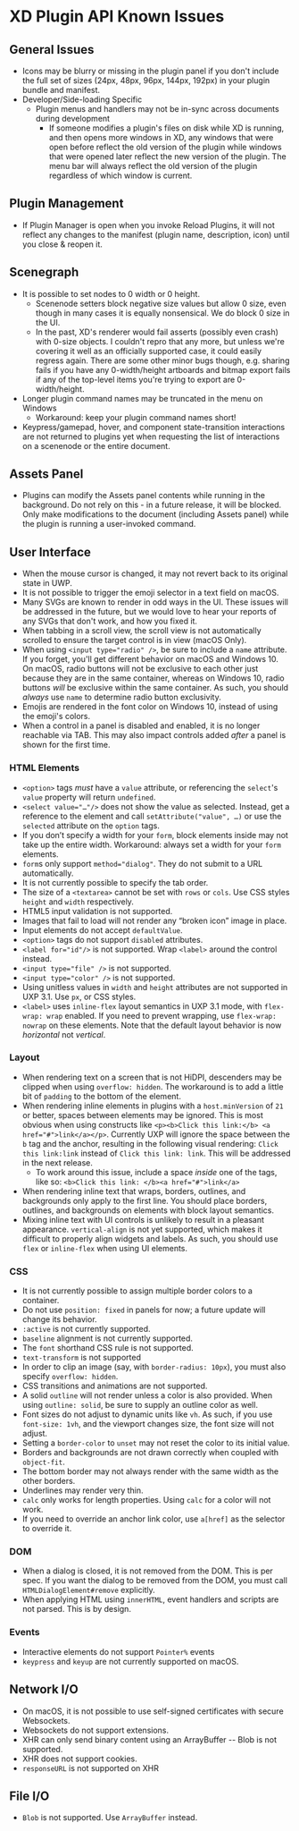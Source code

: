 # XD Plugin API Known Issues

## General Issues

- Icons may be blurry or missing in the plugin panel if you don't include the full set of sizes (24px, 48px, 96px, 144px, 192px) in your plugin bundle and manifest.
- Developer/Side-loading Specific
  - Plugin menus and handlers may not be in-sync across documents during development
    - If someone modifies a plugin's files on disk while XD is running, and then opens more windows in XD, any windows that were open before reflect the old version of the plugin while windows that were opened later reflect the new version of the plugin. The menu bar will always reflect the old version of the plugin regardless of which window is current.

## Plugin Management

- If Plugin Manager is open when you invoke Reload Plugins, it will not reflect any changes to the manifest (plugin name, description, icon) until you close & reopen it.

## Scenegraph

- It is possible to set nodes to 0 width or 0 height.
  - Scenenode setters block negative size values but allow 0 size, even though in many cases it is equally nonsensical. We do block 0 size in the UI.
  - In the past, XD's renderer would fail asserts (possibly even crash) with 0-size objects. I couldn't repro that any more, but unless we're covering it well as an officially supported case, it could easily regress again. There are some other minor bugs though, e.g. sharing fails if you have any 0-width/height artboards and bitmap export fails if any of the top-level items you're trying to export are 0-width/height.
- Longer plugin command names may be truncated in the menu on Windows
  - Workaround: keep your plugin command names short!
- Keypress/gamepad, hover, and component state-transition interactions are not returned to plugins yet when requesting the list of interactions on a scenenode or the entire document.

## Assets Panel

- Plugins can modify the Assets panel contents while running in the background. Do not rely on this - in a future release, it will be blocked. Only make modifications to the document (including Assets panel) while the plugin is running a user-invoked command.

## User Interface

- When the mouse cursor is changed, it may not revert back to its original state in UWP.
- It is not possible to trigger the emoji selector in a text field on macOS.
- Many SVGs are known to render in odd ways in the UI. These issues will be addressed in the future, but we would love to hear your reports of any SVGs that don't work, and how you fixed it.
- When tabbing in a scroll view, the scroll view is not automatically scrolled to ensure the target control is in view (macOS Only).
- When using `<input type="radio" />`, be sure to include a `name` attribute. If you forget, you'll get different behavior on macOS and Windows 10. On macOS, radio buttons will not be exclusive to each other just because they are in the same container, whereas on Windows 10, radio buttons _will_ be exclusive within the same container. As such, you should _always_ use `name` to determine radio button exclusivity.
- Emojis are rendered in the font color on Windows 10, instead of using the emoji's colors.
- When a control in a panel is disabled and enabled, it is no longer reachable via TAB. This may also impact controls added *after* a panel is shown for the first time.

### HTML Elements

- `<option>` tags *must* have a `value` attribute, or referencing the `select`'s `value` property will return `undefined`.
- `<select value="…"/>` does not show the value as selected. Instead, get a reference to the element and call `setAttribute("value", …)` or use the `selected` attribute on the `option` tags.
- If you don’t specify a width for your `form`, block elements inside may not take up the entire width. Workaround: always set a width for your `form` elements.
- `form`s only support `method="dialog"`. They do not submit to a URL automatically.
- It is not currently possible to specify the tab order.
- The size of a `<textarea>` cannot be set with `rows` or `cols`. Use CSS styles `height` and `width` respectively.
- HTML5 input validation is not supported.
- Images that fail to load will not render any “broken icon” image in place.
- Input elements do not accept `defaultValue`.
- `<option>` tags do not support `disabled` attributes.
- `<label for="id"/>` is not supported. Wrap `<label>` around the control instead.
- `<input type="file" />` is not supported.
- `<input type="color" />` is not supported.
- Using unitless values in `width` and `height` attributes are not supported in UXP 3.1. Use `px`, or CSS styles.
- `<label>` uses `inline-flex` layout semantics in UXP 3.1 mode, with `flex-wrap: wrap` enabled. If you need to prevent wrapping, use `flex-wrap: nowrap` on these elements. Note that the default layout behavior is now _horizontal_ not _vertical_.

### Layout

- When rendering text on a screen that is not HiDPI, descenders may be clipped when using `overflow: hidden`. The workaround is to add a little bit of `padding` to the bottom of the element.
- When rendering inline elements in plugins with a `host.minVersion` of `21` or better, spaces between elements may be ignored. This is most obvious when using constructs like `<p><b>Click this link:</b> <a href="#">link</a></p>`. Currently UXP will ignore the space between the `b` tag and the anchor, resulting in the following visual rendering: `Click this link:link` instead of `Click this link: link`. This will be addressed in the next release.
    - To work around this issue, include a space *inside* one of the tags, like so: `<b>Click this link: </b><a href="#">link</a>`
- When rendering inline text that wraps, borders, outlines, and backgrounds only apply to the first line. You should place borders, outlines, and backgrounds on elements with block layout semantics.
- Mixing inline text with UI controls is unlikely to result in a pleasant appearance. `vertical-align` is not yet supported, which makes it difficult to properly align widgets and labels. As such, you should use `flex` or `inline-flex` when using UI elements.

### CSS

- It is not currently possible to assign multiple border colors to a container.
- Do not use `position: fixed` in panels for now; a future update will change its behavior.
- `:active` is not currently supported.
- `baseline` alignment is not currently supported.
- The `font` shorthand CSS rule is not supported.
- `text-transform` is not supported
- In order to clip an image (say, with `border-radius: 10px`), you must also specify `overflow: hidden`.
- CSS transitions and animations are not supported.
- A solid `outline` will not render unless a color is also provided. When using `outline: solid`, be sure to supply an outline color as well.
- Font sizes do not adjust to dynamic units like `vh`. As such, if you use `font-size: 1vh`, and the viewport changes size, the font size will not adjust.
- Setting a `border-color` to `unset` may not reset the color to its initial value.
- Borders and backgrounds are not drawn correctly when coupled with `object-fit`.
- The bottom border may not always render with the same width as the other borders.
- Underlines may render very thin.
- `calc` only works for length properties. Using `calc` for a color will not work.
- If you need to override an anchor link color, use `a[href]` as the selector to override it.

### DOM

- When a dialog is closed, it is not removed from the DOM. This is per spec. If you want the dialog to be removed from the DOM, you must call `HTMLDialogElement#remove` explicitly.
- When applying HTML using `innerHTML`, event handlers and scripts are not parsed. This is by design.

### Events

- Interactive elements do not support `Pointer%` events
- `keypress` and `keyup` are not currently supported on macOS.

## Network I/O

- On macOS, it is not possible to use self-signed certificates with secure Websockets.
- Websockets do not support extensions.
- XHR can only send binary content using an ArrayBuffer -- Blob is not supported.
- XHR does not support cookies.
- `responseURL` is not supported on XHR

## File I/O

- `Blob` is not supported. Use `ArrayBuffer` instead.
